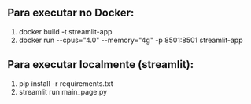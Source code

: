## Para executar no Docker:

1. docker build -t streamlit-app
2. docker run --cpus="4.0" --memory="4g" -p 8501:8501 streamlit-app

## Para executar localmente (streamlit):

1. pip install -r requirements.txt
2. streamlit run main_page.py
